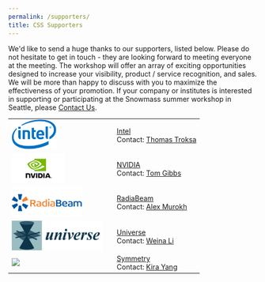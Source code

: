 ```yaml
---
permalink: /supporters/
title: CSS Supporters
---
```


We'd like to send a huge thanks to our supporters, listed below. Please do not hesitate to get in touch - they are looking forward to meeting everyone at the meeting. The workshop will offer an array of exciting opportunities designed to increase your visibility, product / service recognition, and sales. We will be more than happy to discuss with you to maximize the effectiveness of your promotion. If your company or institutes is interested in supporting or participating at the Snowmass summer workshop in Seattle, please <a href="mailto:snowmass-loc2022@uw.edu">Contact Us</a>.


<table>
  <tr>
   <td> <img src="/assets/images/Intel_logo.svg" style="height: 60px"/> </td>
   <td> </td>
   <td> <a href="https://www.nvidia.com">Intel</a> <br> Contact: <a href="mailto:thomas.troksa@intel.com">Thomas Troksa</a> </td> 
  </tr>
  <tr>
   <td> <img src="/assets/images/nvidia-logo.png" style="height: 60px"/> </td>
   <td> </td>
   <td> <a href="https://www.nvidia.com">NVIDIA</a> <br> Contact: <a href="mailto:tgibbs@nvidia.com">Tom Gibbs</a> </td> 
  </tr>
  <tr>
   <td> <img src="/assets/images/RadiaBeamLogo.png"  style="height: 60px"/> </td>
   <td> </td>
   <td> <a href="https://radiabeam.com/">RadiaBeam</a> <br> Contact: <a href="mailto:murokh@radiabeam.com">Alex Murokh</a> </td> 
  </tr>
  <tr> 
   <td> <img src="/assets/images/universe-logo.png" style="height: 60px"/> </td>
   <td> </td>
   <td> <a href="https://www.mdpi.com/journal/universe">Universe</a> <br> Contact: <a href="mailto:weina.li@mdpi.com">Weina Li</a> </td> 
  </tr>
   <tr> 
   <td> <img src="/assets/images/Symmetry_partnership-01.png" style="height: 60px"/> </td>
   <td> </td>
   <td> <a href="https://www.mdpi.com/journal/symmetry?ci=22125&si=15647&_utm_from=dcea8f5499">Symmetry</a> <br> Contact: <a href="mailto:kira.yang@mdpi.com">Kira Yang</a> </td> 
  </tr>
</table>
